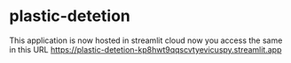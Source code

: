 # plastic-detetion
This application is now hosted in streamlit cloud now you access the same in this URL https://plastic-detetion-kp8hwt9qqscvtyevicuspy.streamlit.app
